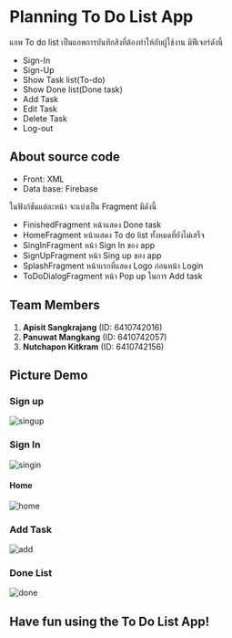 # Planning To Do List App
  แอพ To do list เป็นแอพการบันทึกสิงที่ต้องทำให้กับผู้ใช้งาน มีฟีเจอร์ดังนี้
  - Sign-In
  - Sign-Up
  - Show Task list(To-do)
  - Show Done list(Done task)
  - Add Task
  - Edit Task
  - Delete Task
  - Log-out

## About source code 
- Front: XML
- Data base: Firebase

ในฟังก์ชันแต่ละหน้า จะแบ่งเป็น Fragment มีดังนี้
  - FinishedFragment หน้าแสดง Done task
  - HomeFragment หน้าแสดง To do list ทั้งหมดที่ยังไม่เสร็จ
  - SingInFragment หน้า Sign In ของ app 
  - SignUpFragment หน้า Sing up ของ app
  - SplashFragment หน้าแรกที่แสดง Logo ก่อนหน้า Login
  - ToDoDialogFragment หน้า Pop up ในการ Add task

## Team Members
1. **Apisit Sangkrajang** (ID: 6410742016)
2. **Panuwat Mangkang** (ID: 6410742057)
3. **Nutchapon Kitkram** (ID: 6410742156)

## Picture Demo

### Sign up
![singup](https://github.com/ZzMEGAzZ/KotlinToDoList/assets/88434297/d3b98cb0-a236-406e-8f01-422f19d663af)
### Sign In
![singin](https://github.com/ZzMEGAzZ/KotlinToDoList/assets/88434297/994ea057-c24d-4ca8-a062-3663cca0c6ef)
#### Home
![home](https://github.com/ZzMEGAzZ/KotlinToDoList/assets/88434297/223d82fb-f6d1-4359-8402-cb07053ab8b7)
### Add Task
![add](https://github.com/ZzMEGAzZ/KotlinToDoList/assets/88434297/2612717f-b875-468b-b996-1d54db010cb2)
### Done List
![done](https://github.com/ZzMEGAzZ/KotlinToDoList/assets/88434297/8e8a7f08-0669-4678-a7cf-d1805ccceec8)


## Have fun using the To Do List App!
